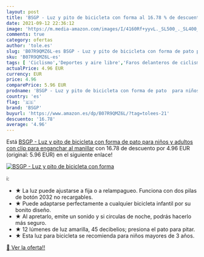 ```yaml
---
layout: post
title: 'BSGP - Luz y pito de bicicleta con forma al 16.78 % de descuento'
date: 2021-09-12 22:36:12
image: 'https://m.media-amazon.com/images/I/4160Rf+yyvL._SL500_._SL400_.jpg'
comments: true
category: ofertas
author: 'tole.es'
slug: 'B07R9QMZ6L-es BSGP - Luz y pito de bicicleta con forma de pato para...'
sku: 'B07R9QMZ6L-es'
tags: [ 'Ciclismo','Deportes y aire libre','Faros delanteros de ciclismo','Luces y reflectores de ciclismo','Ropa y equipo para deportes','bicicleta','bsgp', ]
actualPrice: 4.96 EUR
currency: EUR
price: 4.96
comparePrice: 5.96 EUR
prodname: 'BSGP - Luz y pito de bicicleta con forma de pato  para niños y adultos  con clip para enganchar al manillar'
country: 'es'
flag: '🇪🇸'
brand: 'BSGP'
buyurl: 'https://www.amazon.es/dp/B07R9QMZ6L/?tag=tolees-21'
descuento: '16.78'
average: '4.96'
---
```


Está [BSGP - Luz y pito de bicicleta con forma de pato  para niños y adultos  con clip para enganchar al manillar](https://www.amazon.es/dp/B07R9QMZ6L/?tag=tolees-21) con 16.78 de descuento por 4.96 EUR (original: 5.96 EUR) en el siguiente enlace!

[![BSGP - Luz y pito de bicicleta con forma](https://m.media-amazon.com/images/I/4160Rf+yyvL._SL500_._SL400_.jpg)](https://www.amazon.es/dp/B07R9QMZ6L/?tag=tolees-21)

ℹ️:

- ★ La luz puede ajustarse a fija o a relampagueo. Funciona con dos pilas de botón 2032 no recargables.
- ★ Puede adaptarse perfectamente a cualquier bicicleta infantil por su bonito diseño.
- ★ Al apretarlo, emite un sonido y si circulas de noche, podrás hacerlo más seguro.
- ★ 12 lúmenes de luz amarilla, 45 decibelios; presiona el pato para pitar.
- ★ Esta luz para bicicleta se recomienda para niños mayores de 3 años.

[🛒 Ver la oferta!!](https://www.amazon.es/dp/B07R9QMZ6L/?tag=tolees-21)
